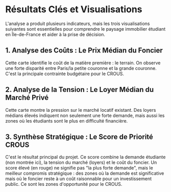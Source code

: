 # Résultats Clés et Visualisations
L'analyse a produit plusieurs indicateurs, mais les trois visualisations suivantes sont essentielles pour comprendre le paysage immobilier étudiant en Île-de-France et aider à la prise de décision.

## 1. Analyse des Coûts : Le Prix Médian du Foncier
Cette carte identifie le coût de la matière première : le terrain. On observe une forte disparité entre Paris/la petite couronne et la grande couronne. C'est la principale contrainte budgétaire pour le CROUS.

## 2. Analyse de la Tension : Le Loyer Médian du Marché Privé
Cette carte montre la pression sur le marché locatif existant. Des loyers médians élevés indiquent non seulement une forte demande, mais aussi les zones où les étudiants sont le plus en difficulté financière.

## 3. Synthèse Stratégique : Le Score de Priorité CROUS
C'est le résultat principal du projet. Ce score combine la demande étudiante (non montrée ici), la tension du marché (loyers) et le coût du foncier.
Un score élevé (en rouge) ne signifie pas "la plus forte demande", mais le meilleur compromis stratégique : des zones où la demande est significative mais où le foncier reste à un coût raisonnable pour un investissement public. Ce sont les zones d'opportunité pour le CROUS.
